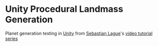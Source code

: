 # Unity Procedural Landmass Generation

Planet generation testing in [Unity](https://unity3d.com/) from [Sebastian Lague](https://www.youtube.com/user/Cercopithecan)'s [video tutorial series](https://www.youtube.com/playlist?list=PLFt_AvWsXl0eBW2EiBtl_sxmDtSgZBxB3)